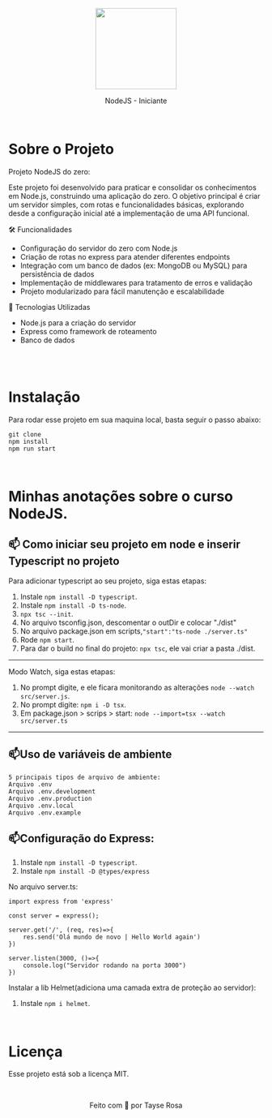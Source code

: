 <p align="center">
  <img src="https://brandslogos.com/wp-content/uploads/images/large/nodejs-logo.png" width="160">
</p>
<p align="center">
 NodeJS - Iniciante
</p>

<br>
<h1>Sobre o Projeto</h1>
<p>Projeto NodeJS do zero:</p>
<p>Este projeto foi desenvolvido para praticar e consolidar os conhecimentos em Node.js, construindo uma aplicação do zero. O objetivo principal é criar um servidor simples, com rotas e funcionalidades básicas, explorando desde a configuração inicial até a implementação de uma API funcional.</p>


<p>🛠️ Funcionalidades</p>

<ul>
    <li>Configuração do servidor do zero com Node.js</li>
    <li>Criação de rotas no express para atender diferentes endpoints</li>
    <li>Integração com um banco de dados (ex: MongoDB ou MySQL) para persistência de dados</li>
    <li>Implementação de middlewares para tratamento de erros e validação
</li>
    <li>Projeto modularizado para fácil manutenção e escalabilidade
</li>
</ul>

<p>🚀 Tecnologias Utilizadas </p>
<ul>
    <li>Node.js para a criação do servidor</li>
    <li>Express como framework de roteamento</li>
    <li>Banco de dados</li>
</ul>
<br>

<br>
<h1>Instalação</h1>
<p>Para rodar esse projeto em sua maquina local, basta seguir o passo abaixo:</p>

```
git clone
npm install
npm run start
```
<br>

<h1>Minhas anotações sobre o curso NodeJS.</h1>

## 📫 Como iniciar seu projeto em node e inserir Typescript no projeto

Para adicionar typescript ao seu projeto, siga estas etapas:

1. Instale  `npm install -D typescript`.
2. Instale  `npm install -D ts-node`.
3. `npx tsc --init`.
4. No arquivo tsconfig.json, descomentar o outDir e colocar "./dist"
5. No arquivo package.json em scripts,`"start":"ts-node ./server.ts"`
6. Rode  `npm start`.
7. Para dar o build no final do projeto: `npx tsc`, ele vai criar a pasta ./dist.
---
Modo Watch, siga estas etapas:
1. No prompt digite, e ele ficara monitorando as alterações  `node --watch src/server.js`.
2. No prompt digite:  `npm i -D tsx`. 
3. Em package.json > scrips > start: `node --import=tsx --watch src/server.ts`
---
## 📫Uso de variáveis de ambiente
```
5 principais tipos de arquivo de ambiente:
Arquivo .env
Arquivo .env.development
Arquivo .env.production
Arquivo .env.local
Arquivo .env.example
```

## 📫Configuração do Express:
1. Instale  `npm install -D typescript`.
2. Instale `npm install -D @types/express`

No arquivo server.ts:

```
import express from 'express'

const server = express();

server.get('/', (req, res)=>{
    res.send('Olá mundo de novo | Hello World again')
})

server.listen(3000, ()=>{
    console.log("Servidor rodando na porta 3000")
})
```
Instalar a lib Helmet(adiciona uma camada extra de proteção ao servidor):
1. Instale  `npm i helmet`.


<br>

<h1>Licença</h1>
<p>Esse projeto está sob a licença MIT.</p>
<br>
<p align="center">Feito com 💜 por Tayse Rosa</p>
